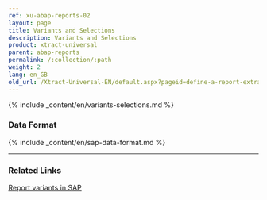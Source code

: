 ```yaml
---
ref: xu-abap-reports-02
layout: page
title: Variants and Selections
description: Variants and Selections
product: xtract-universal
parent: abap-reports
permalink: /:collection/:path
weight: 2
lang: en_GB
old_url: /Xtract-Universal-EN/default.aspx?pageid=define-a-report-extraction
---
```


{% include _content/en/variants-selections.md %}

### Data Format

{% include _content/en/sap-data-format.md  %}

****
### Related Links
[Report variants in SAP](https://help.sap.com/docs/btp/ABAP/3353524716.html)